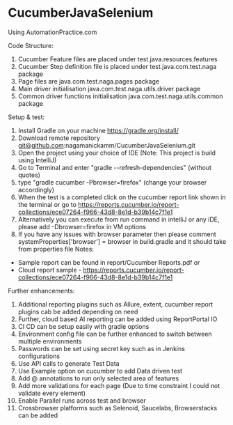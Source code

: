 # CucumberJavaSelenium
Using AutomationPractice.com

Code Structure:
1. Cucumber Feature files are placed under test.java.resources.features
2. Cucumber Step definition file is placed under test.java.com.test.naga package
3. Page files are java.com.test.naga.pages package
4. Main driver initialisation java.com.test.naga.utils.driver package
5. Common driver functions initialisation java.com.test.naga.utils.common package


Setup & test:
1. Install Gradle on your machine https://gradle.org/install/
2. Download remote repository git@github.com:nagamanickamm/CucumberJavaSelenium.git 
3. Open the project using your choice of IDE (Note: This project is build using IntelliJ)
4. Go to Terminal and enter "gradle --refresh-dependencies" (without quotes)
5. type "gradle cucumber -Pbrowser=firefox" (change your browser accordingly)
6. When the test is a completed click on the cucumber report link shown in the terminal 
   or go to https://reports.cucumber.io/report-collections/ece07264-f966-43d8-8e1d-b39b14c7f1e1
7. Alternatively you can execute from run command in intelliJ or any iDE, please add -Dbrowser=firefox in VM options
8. If you have any issues with browser parameter then please comment systemProperties['browser'] = browser in build.gradle and it should take from properties file
Notes:
- Sample report can be found in report/Cucumber Reports.pdf or
- Cloud report sample - https://reports.cucumber.io/report-collections/ece07264-f966-43d8-8e1d-b39b14c7f1e1


Further enhancements:
1. Additional reporting plugins such as Allure, extent, cucumber report plugins cab be added depending on need
2. Further, cloud based AI reporting can be added using ReportPortal IO
3. CI CD can be setup easily with gradle options
4. Environment config file can be further enhanced to switch between multiple environments
5. Passwords can be set using secret key such as in Jenkins configurations
6. Use API calls to generate Test Data
7. Use Example option on cucumber to add Data driven test
8. Add @<tag> annotations to run only selected area of features
9. Add more validations for each page (Due to time constraint I could not validate every element)
10. Enable Parallel runs across test and browser
12. Crossbrowser platforms such as Selenoid, Saucelabs, Browserstacks can be added

